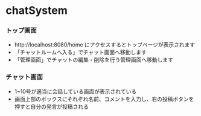 # chatSystem
### トップ画面
- http://localhost:8080/home にアクセスするとトップページが表示されます
- 「チャットルームへ入る」でチャット画面へ移動します
- 「管理画面」でチャットの編集・削除を行う管理画面へ移動します

### チャット画面
- 1~10号が適当に会話している画面が表示されている
- 画面上部のボックスにそれぞれ名前、コメントを入力し、右の投稿ボタンを押すと自分の発言が投稿される
